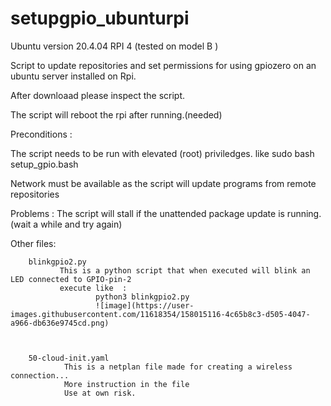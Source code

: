 # setupgpio_ubunturpi

Ubuntu version 20.4.04
RPI 4 (tested on model B )

Script to update repositories and set permissions for using gpiozero on an ubuntu server installed on Rpi.

After downloaad please inspect the script.

The script will reboot the rpi after running.(needed)




Preconditions :

  The script needs to be run with elevated (root) priviledges.
  like 
    sudo bash setup_gpio.bash
 
  Network must be available as the script will update programs from remote repositories

Problems :
  The script will stall if the unattended package update is running.(wait a while and try again)
  

  
Other files:

        blinkgpio2.py  
               This is a python script that when executed will blink an LED connected to GPIO-pin-2
               execute like  :
                       python3 blinkgpio2.py
                       ![image](https://user-images.githubusercontent.com/11618354/158015116-4c65b8c3-d505-4047-a966-db636e9745cd.png)

                       
                       
        50-cloud-init.yaml
                This is a netplan file made for creating a wireless connection... 
                More instruction in the file
                Use at own risk.
